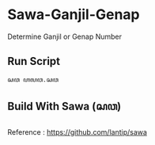 # Sawa-Ganjil-Genap
Determine Ganjil or Genap Number

## Run Script
```bash
ꦱꦮ ꦲꦭꦮ.ꦱꦮ
```

## Build With Sawa (ꦱꦮ)
Reference : https://github.com/lantip/sawa
